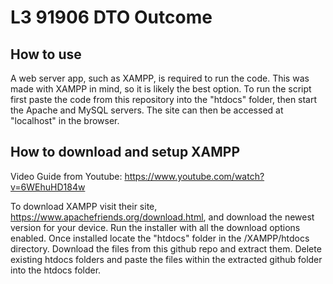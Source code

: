 # L3 91906 DTO Outcome

## How to use
A web server app, such as XAMPP, is required to run the code. This was made with XAMPP in mind, so it is likely the best option. To run the script first paste the code from this repository into the "htdocs" folder, then start the Apache and MySQL servers. The site can then be accessed at "localhost" in the browser.

## How to download and setup XAMPP
Video Guide from Youtube: https://www.youtube.com/watch?v=6WEhuHD184w

To download XAMPP visit their site, https://www.apachefriends.org/download.html, and download the newest version for your device. Run the installer with all the download options enabled. Once installed locate the "htdocs" folder in the /XAMPP/htdocs directory. Download the files from this github repo and extract them. Delete existing htdocs folders and paste the files within the extracted github folder into the htdocs folder. 
